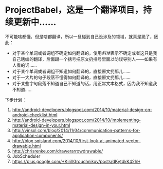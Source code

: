 ProjectBabel，这是一个翻译项目，持续更新中……
============

不可能啥都懂，但是啥都翻译，所以一旦碰到自己没涉及的领域，就真是跪了，因此：

- 对于某个单词或者词组不确定如何翻译的，使用*斜体*表示不确定或者这只是我自己瞎编的翻译，后面跟一个括号把原文扔括号里面以防误导别人——如果有人看的话……
- 对于某个单词或者词组不知道如何翻译的，直接原文扔那儿……
- 对于一大片的句子段落不懂得如何翻译的，直接原文扔那儿……
- 对于某些字句段落不知道自己不知道的话，用正常文本格式，因为我不知道我不知道……

下步计划：

1. http://android-developers.blogspot.com/2014/10/material-design-on-android-checklist.html
2. http://android-developers.blogspot.com/2014/10/implementing-material-design-in-your.html
3. http://vinsol.com/blog/2014/11/04/communication-patterns-for-application-components/
4. http://blog.sqisland.com/2014/10/first-look-at-animated-vector-drawable.html
5. http://chrisrenke.com/drawerarrowdrawable/
6. JobScheduler
7. https://plus.google.com/+KirillGrouchnikov/posts/dKytdkK42hH

